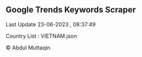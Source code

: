 

## Google Trends Keywords Scraper 
 
Last Update 23-06-2023 , 08:37:49

Country List :
VIETNAM.json



© Abdul Muttaqin 
